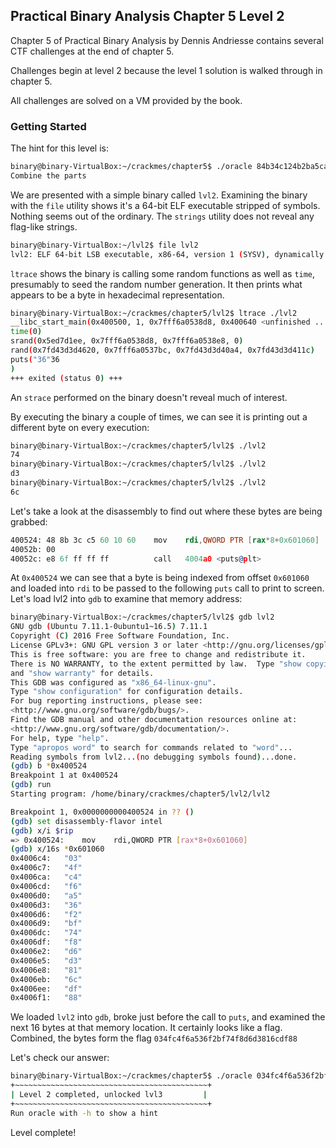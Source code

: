 ## Practical Binary Analysis Chapter 5 Level 2

Chapter 5 of Practical Binary Analysis by Dennis Andriesse contains several CTF challenges at the end of chapter 5.

Challenges begin at level 2 because the level 1 solution is walked through in chapter 5.

All challenges are solved on a VM provided by the book.

### Getting Started

The hint for this level is:

```bash
binary@binary-VirtualBox:~/crackmes/chapter5$ ./oracle 84b34c124b2ba5ca224af8e33b077e9e -h
Combine the parts
```

We are presented with a simple binary called `lvl2`. Examining the binary with the `file` utility shows it's a 64-bit ELF executable stripped of symbols. Nothing seems out of the ordinary. The `strings` utility does not reveal any flag-like strings.

```bash
binary@binary-VirtualBox:~/lvl2$ file lvl2
lvl2: ELF 64-bit LSB executable, x86-64, version 1 (SYSV), dynamically linked, interpreter /lib64/ld-linux-x86-64.so.2, for GNU/Linux 2.6.32, BuildID[sha1]=457d7940f6a73d6505db1f022071ee7368b67ce9, stripped
```

`ltrace` shows the binary is calling some random functions as well as `time`, presumably to seed the random number generation. It then prints what appears to be a byte in hexadecimal representation.

```bash
binary@binary-VirtualBox:~/crackmes/chapter5/lvl2$ ltrace ./lvl2
__libc_start_main(0x400500, 1, 0x7fff6a0538d8, 0x400640 <unfinished ...>
time(0)                                                                                       = 1591202286
srand(0x5ed7d1ee, 0x7fff6a0538d8, 0x7fff6a0538e8, 0)                                          = 0
rand(0x7fd43d3d4620, 0x7fff6a0537bc, 0x7fd43d3d40a4, 0x7fd43d3d411c)                          = 0x2288d465
puts("36"36
)                                                                                    = 3
+++ exited (status 0) +++
```

An `strace` performed on the binary doesn't reveal much of interest.

By executing the binary a couple of times, we can see it is printing out a different byte on every execution:

```bash
binary@binary-VirtualBox:~/crackmes/chapter5/lvl2$ ./lvl2
74
binary@binary-VirtualBox:~/crackmes/chapter5/lvl2$ ./lvl2
d3
binary@binary-VirtualBox:~/crackmes/chapter5/lvl2$ ./lvl2
6c
```

Let's take a look at the disassembly to find out where these bytes are being grabbed:

```asm
400524:	48 8b 3c c5 60 10 60 	mov    rdi,QWORD PTR [rax*8+0x601060]
40052b:	00 
40052c:	e8 6f ff ff ff       	call   4004a0 <puts@plt>
```

At `0x400524` we can see that a byte is being indexed from offset `0x601060` and loaded into `rdi` to be passed to the following `puts` call to print to screen. Let's load lvl2 into `gdb` to examine that memory address:

```bash
binary@binary-VirtualBox:~/crackmes/chapter5/lvl2$ gdb lvl2
GNU gdb (Ubuntu 7.11.1-0ubuntu1~16.5) 7.11.1
Copyright (C) 2016 Free Software Foundation, Inc.
License GPLv3+: GNU GPL version 3 or later <http://gnu.org/licenses/gpl.html>
This is free software: you are free to change and redistribute it.
There is NO WARRANTY, to the extent permitted by law.  Type "show copying"
and "show warranty" for details.
This GDB was configured as "x86_64-linux-gnu".
Type "show configuration" for configuration details.
For bug reporting instructions, please see:
<http://www.gnu.org/software/gdb/bugs/>.
Find the GDB manual and other documentation resources online at:
<http://www.gnu.org/software/gdb/documentation/>.
For help, type "help".
Type "apropos word" to search for commands related to "word"...
Reading symbols from lvl2...(no debugging symbols found)...done.
(gdb) b *0x400524
Breakpoint 1 at 0x400524
(gdb) run
Starting program: /home/binary/crackmes/chapter5/lvl2/lvl2 

Breakpoint 1, 0x0000000000400524 in ?? ()
(gdb) set disassembly-flavor intel
(gdb) x/i $rip
=> 0x400524:	mov    rdi,QWORD PTR [rax*8+0x601060]
(gdb) x/16s *0x601060
0x4006c4:	"03"
0x4006c7:	"4f"
0x4006ca:	"c4"
0x4006cd:	"f6"
0x4006d0:	"a5"
0x4006d3:	"36"
0x4006d6:	"f2"
0x4006d9:	"bf"
0x4006dc:	"74"
0x4006df:	"f8"
0x4006e2:	"d6"
0x4006e5:	"d3"
0x4006e8:	"81"
0x4006eb:	"6c"
0x4006ee:	"df"
0x4006f1:	"88"
```

We loaded `lvl2` into `gdb`, broke just before the call to `puts`, and examined the next 16 bytes at that memory location. It certainly looks like a flag. Combined, the bytes form the flag `034fc4f6a536f2bf74f8d6d3816cdf88`

Let's check our answer:

```bash
binary@binary-VirtualBox:~/crackmes/chapter5$ ./oracle 034fc4f6a536f2bf74f8d6d3816cdf88
+~~~~~~~~~~~~~~~~~~~~~~~~~~~~~~~~~~~~~~~~~~~+
| Level 2 completed, unlocked lvl3         |
+~~~~~~~~~~~~~~~~~~~~~~~~~~~~~~~~~~~~~~~~~~~+
Run oracle with -h to show a hint
```

Level complete!
